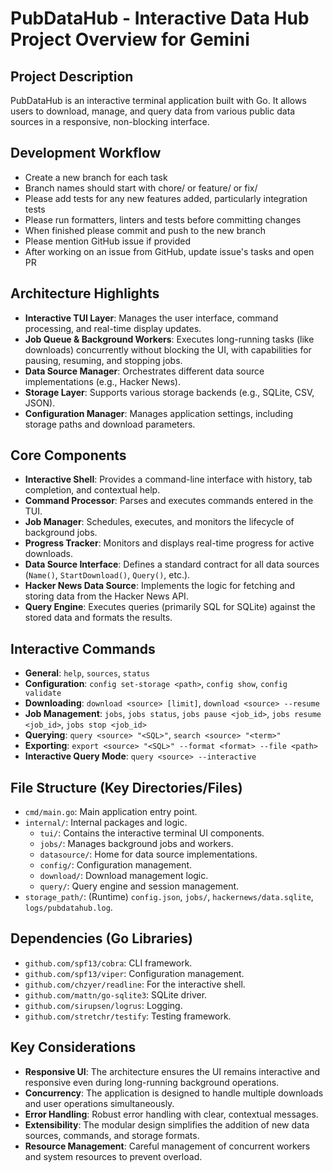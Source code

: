 # PubDataHub - Interactive Data Hub Project Overview for Gemini

## Project Description
PubDataHub is an interactive terminal application built with Go. It allows users to download, manage, and query data from various public data sources in a responsive, non-blocking interface.

## Development Workflow
- Create a new branch for each task
- Branch names should start with chore/ or feature/ or fix/
- Please add tests for any new features added, particularly integration tests
- Please run formatters, linters and tests before committing changes
- When finished please commit and push to the new branch
- Please mention GitHub issue if provided
- After working on an issue from GitHub, update issue's tasks and open PR

## Architecture Highlights
- **Interactive TUI Layer**: Manages the user interface, command processing, and real-time display updates.
- **Job Queue & Background Workers**: Executes long-running tasks (like downloads) concurrently without blocking the UI, with capabilities for pausing, resuming, and stopping jobs.
- **Data Source Manager**: Orchestrates different data source implementations (e.g., Hacker News).
- **Storage Layer**: Supports various storage backends (e.g., SQLite, CSV, JSON).
- **Configuration Manager**: Manages application settings, including storage paths and download parameters.

## Core Components
- **Interactive Shell**: Provides a command-line interface with history, tab completion, and contextual help.
- **Command Processor**: Parses and executes commands entered in the TUI.
- **Job Manager**: Schedules, executes, and monitors the lifecycle of background jobs.
- **Progress Tracker**: Monitors and displays real-time progress for active downloads.
- **Data Source Interface**: Defines a standard contract for all data sources (`Name()`, `StartDownload()`, `Query()`, etc.).
- **Hacker News Data Source**: Implements the logic for fetching and storing data from the Hacker News API.
- **Query Engine**: Executes queries (primarily SQL for SQLite) against the stored data and formats the results.

## Interactive Commands
- **General**: `help`, `sources`, `status`
- **Configuration**: `config set-storage <path>`, `config show`, `config validate`
- **Downloading**: `download <source> [limit]`, `download <source> --resume`
- **Job Management**: `jobs`, `jobs status`, `jobs pause <job_id>`, `jobs resume <job_id>`, `jobs stop <job_id>`
- **Querying**: `query <source> "<SQL>"`, `search <source> "<term>"`
- **Exporting**: `export <source> "<SQL>" --format <format> --file <path>`
- **Interactive Query Mode**: `query <source> --interactive`

## File Structure (Key Directories/Files)
- `cmd/main.go`: Main application entry point.
- `internal/`: Internal packages and logic.
  - `tui/`: Contains the interactive terminal UI components.
  - `jobs/`: Manages background jobs and workers.
  - `datasource/`: Home for data source implementations.
  - `config/`: Configuration management.
  - `download/`: Download management logic.
  - `query/`: Query engine and session management.
- `storage_path/`: (Runtime) `config.json`, `jobs/`, `hackernews/data.sqlite`, `logs/pubdatahub.log`.

## Dependencies (Go Libraries)
- `github.com/spf13/cobra`: CLI framework.
- `github.com/spf13/viper`: Configuration management.
- `github.com/chzyer/readline`: For the interactive shell.
- `github.com/mattn/go-sqlite3`: SQLite driver.
- `github.com/sirupsen/logrus`: Logging.
- `github.com/stretchr/testify`: Testing framework.

## Key Considerations
- **Responsive UI**: The architecture ensures the UI remains interactive and responsive even during long-running background operations.
- **Concurrency**: The application is designed to handle multiple downloads and user operations simultaneously.
- **Error Handling**: Robust error handling with clear, contextual messages.
- **Extensibility**: The modular design simplifies the addition of new data sources, commands, and storage formats.
- **Resource Management**: Careful management of concurrent workers and system resources to prevent overload.
